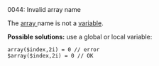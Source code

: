 <!doctype html>
<html lang="es">
<head>
	<title>Mensajes de Error</title>
	<meta charset="utf-8">
	<meta http-equiv="X-UA-Compatible" content="IE=edge">
	<meta name="viewport" content="width=device-width, initial-scale=1">
	<link rel="stylesheet" type="text/css" href="../../../style/style.css">
</head>
<body>
0044: Invalid array name

The [array ](../../coding/arrays.md#general-syntax)name is not a [variable](../../coding/variables.md).

**Possible solutions:** use a global or local variable:

```
array($index,2i) = 0 // error
$array($index,2i) = 0 // OK
```

<script src="../../../js/main.min.js"></script>